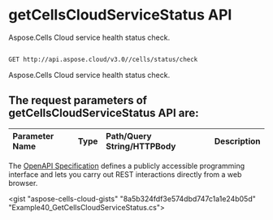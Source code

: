 # **getCellsCloudServiceStatus API**

Aspose.Cells Cloud service health status check. 

```bash

GET http://api.aspose.cloud/v3.0//cells/status/check

```
Aspose.Cells Cloud service health status check.

## The request parameters of **getCellsCloudServiceStatus** API are: 

| Parameter Name | Type | Path/Query String/HTTPBody | Description | 
| :- | :- | :- |:- | 


The [OpenAPI Specification](https://reference.aspose.cloud/cells/#/CellsStatusController/GetCellsCloudServiceStatus) defines a publicly accessible programming interface and lets you carry out REST interactions directly from a web browser.

<gist "aspose-cells-cloud-gists" "8a5b324fdf3e574dbd747c1a1e24b05d" "Example40_GetCellsCloudServiceStatus.cs">

